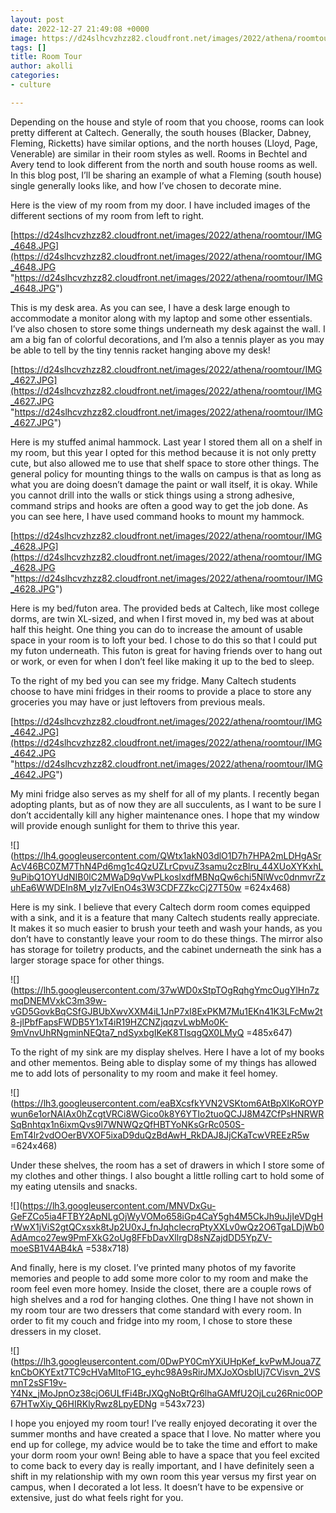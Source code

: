 ```yaml
---
layout: post
date: 2022-12-27 21:49:08 +0000
image: https://d24slhcvzhzz82.cloudfront.net/images/2022/athena/roomtour/IMG_4648.JPG
tags: []
title: Room Tour
author: akolli
categories:
- culture

---
```

Depending on the house and style of room that you choose, rooms can look pretty different at Caltech. Generally, the south houses (Blacker, Dabney, Fleming, Ricketts) have similar options, and the north houses (Lloyd, Page, Venerable) are similar in their room styles as well. Rooms in Bechtel and Avery tend to look different from the north and south house rooms as well. In this blog post, I’ll be sharing an example of what a Fleming (south house) single generally looks like, and how I’ve chosen to decorate mine.

Here is the view of my room from my door. I have included images of the different sections of my room from left to right.

[https://d24slhcvzhzz82.cloudfront.net/images/2022/athena/roomtour/IMG_4648.JPG](https://d24slhcvzhzz82.cloudfront.net/images/2022/athena/roomtour/IMG_4648.JPG "https://d24slhcvzhzz82.cloudfront.net/images/2022/athena/roomtour/IMG_4648.JPG")

This is my desk area. As you can see, I have a desk large enough to accommodate a monitor along with my laptop and some other essentials. I’ve also chosen to store some things underneath my desk against the wall. I am a big fan of colorful decorations, and I’m also a tennis player as you may be able to tell by the tiny tennis racket hanging above my desk!

[https://d24slhcvzhzz82.cloudfront.net/images/2022/athena/roomtour/IMG_4627.JPG](https://d24slhcvzhzz82.cloudfront.net/images/2022/athena/roomtour/IMG_4627.JPG "https://d24slhcvzhzz82.cloudfront.net/images/2022/athena/roomtour/IMG_4627.JPG")

Here is my stuffed animal hammock. Last year I stored them all on a shelf in my room, but this year I opted for this method because it is not only pretty cute, but also allowed me to use that shelf space to store other things. The general policy for mounting things to the walls on campus is that as long as what you are doing doesn’t damage the paint or wall itself, it is okay. While you cannot drill into the walls or stick things using a strong adhesive, command strips and hooks are often a good way to get the job done. As you can see here, I have used command hooks to mount my hammock.

[https://d24slhcvzhzz82.cloudfront.net/images/2022/athena/roomtour/IMG_4628.JPG](https://d24slhcvzhzz82.cloudfront.net/images/2022/athena/roomtour/IMG_4628.JPG "https://d24slhcvzhzz82.cloudfront.net/images/2022/athena/roomtour/IMG_4628.JPG")

Here is my bed/futon area. The provided beds at Caltech, like most college dorms, are twin XL-sized, and when I first moved in, my bed was at about half this height. One thing you can do to increase the amount of usable space in your room is to loft your bed. I chose to do this so that I could put my futon underneath. This futon is great for having friends over to hang out or work, or even for when I don’t feel like making it up to the bed to sleep.

To the right of my bed you can see my fridge. Many Caltech students choose to have mini fridges in their rooms to provide a place to store any groceries you may have or just leftovers from previous meals.

[https://d24slhcvzhzz82.cloudfront.net/images/2022/athena/roomtour/IMG_4642.JPG](https://d24slhcvzhzz82.cloudfront.net/images/2022/athena/roomtour/IMG_4642.JPG "https://d24slhcvzhzz82.cloudfront.net/images/2022/athena/roomtour/IMG_4642.JPG")

My mini fridge also serves as my shelf for all of my plants. I recently began adopting plants, but as of now they are all succulents, as I want to be sure I don’t accidentally kill any higher maintenance ones. I hope that my window will provide enough sunlight for them to thrive this year.

![](https://lh4.googleusercontent.com/QWtx1akN03dlO1D7h7HPA2mLDHgASrAcV46BC0ZM7ThN4Pd6mg1c4QzUZLrCpvuZ3samu2czBlru_44XUoXYKxhL9uPibQ1OYUdNIB0lC2MWaD9qVwPLkoslxdfMBNqQw6chi5NlWvc0dnmvrZzuhEa6WWDEIn8M_yIz7vlEnO4s3W3CDFZZkcCj27T50w =624x468)

Here is my sink. I believe that every Caltech dorm room comes equipped with a sink, and it is a feature that many Caltech students really appreciate. It makes it so much easier to brush your teeth and wash your hands, as you don’t have to constantly leave your room to do these things. The mirror also has storage for toiletry products, and the cabinet underneath the sink has a larger storage space for other things.

![](https://lh5.googleusercontent.com/37wWD0xStpTOgRqhgYmcOugYlHn7zmqDNEMVxkC3m39w-vGD5GovkBqCSfGJBUbXwvXXM4iL1JnP7xI8ExPKM7Mu1EKn41K3LFcMw2t8-jlPbfFapsFWDB5Y1xT4iR19HZCNZjqqzvLwbMo0K-9mVnvUhRNgminNEQta7_ndSyxbgIKeK8TIsqgQX0LMyQ =485x647)

To the right of my sink are my display shelves. Here I have a lot of my books and other mementos. Being able to display some of my things has allowed me to add lots of personality to my room and make it feel homey.

![](https://lh3.googleusercontent.com/eaBXcsfkYVN2VSKtom6AtBpXlKoROYPwun6e1orNAIAx0hZcgtVRCi8WGico0k8Y6YTIo2tuoQCJJ8M4ZCfPsHNRWRSqBnhtqx1n6ixmQvs9l7WNWQzQfHBTYoNKsGrRc050S-EmT4lr2vdOOerBVXOF5ixaD9duQzBdAwH_RkDAJ8JjCKaTcwVREEzR5w =624x468)

Under these shelves, the room has a set of drawers in which I store some of my clothes and other things. I also bought a little rolling cart to hold some of my eating utensils and snacks.

![](https://lh3.googleusercontent.com/MNVDxGu-GeFZCo5ia4FTBY2ApNLgOjWyVOMo658iGp4CaY5gh4M5CkJh9uJjIeVDgHrWwX1jViS2gtQCxsxk8tJp2U0xJ_fnJqhclecrqPtyXXLv0wQz2O6TgaLDjWb0AdAmco27ew9PmFXkG2oUg8FFbDavXllrgD8sNZajdDD5YpZV-moeSB1V4AB4kA =538x718)

And finally, here is my closet. I’ve printed many photos of my favorite memories and people to add some more color to my room and make the room feel even more homey. Inside the closet, there are a couple rows of high shelves and a rod for hanging clothes. One thing I have not shown in my room tour are two dressers that come standard with every room. In order to fit my couch and fridge into my room, I chose to store these dressers in my closet.

![](https://lh3.googleusercontent.com/0DwPY0CmYXiUHpKef_kvPwMJoua7ZknCbOKYExt7TC9cHVaMltoF1G_eyhc98A9sRirJMXJoXOsbIUj7CVisvn_2VSmnT2sSF19v-Y4Nx_jMoJpnOz38cjO6ULfFi4BrJXQgNoBtQr6lhaGAMfU2OjLcu26Rnic0OP67HTwXiy_Q6HIRKlyRwz8LpyEDNg =543x723)

I hope you enjoyed my room tour! I’ve really enjoyed decorating it over the summer months and have created a space that I love. No matter where you end up for college, my advice would be to take the time and effort to make your dorm room your own! Being able to have a space that you feel excited to come back to every day is really important, and I have definitely seen a shift in my relationship with my own room this year versus my first year on campus, when I decorated a lot less. It doesn’t have to be expensive or extensive, just do what feels right for you.